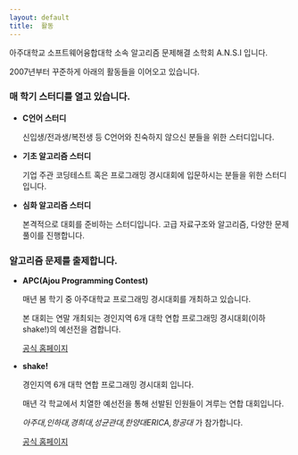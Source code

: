 ```yaml
---
layout: default
title:  활동
---
```


아주대학교 소프트웨어융합대학 소속 알고리즘 문제해결 소학회 A.N.S.I 입니다.

2007년부터 꾸준하게 아래의 활동들을 이어오고 있습니다.

### 매 학기 스터디를 열고 있습니다.

- **C언어 스터디**
    
    신입생/전과생/복전생 등 C언어와 친숙하지 않으신 분들을 위한 스터디입니다.
- **기초 알고리즘 스터디**

    기업 주관 코딩테스트 혹은 프로그래밍 경시대회에 입문하시는 분들을 위한 스터디입니다.
- **심화 알고리즘 스터디**

    본격적으로 대회를 준비하는 스터디입니다. 고급 자료구조와 알고리즘, 다양한 문제 풀이를 진행합니다.

### 알고리즘 문제를 출제합니다.
- **APC(Ajou Programming Contest)**

    매년 봄 학기 중 아주대학교 프로그래밍 경시대회를 개최하고 있습니다.

    본 대회는 연말 개최되는 경인지역 6개 대학 연합 프로그래밍 경시대회(이하 shake!)의 예선전을 겸합니다.

    [공식 홈페이지](https://shake.codes/apc)

- **shake!**

    경인지역 6개 대학 연합 프로그래밍 경시대회 입니다.

    매년 각 학교에서 치열한 예선전을 통해 선발된 인원들이 겨루는 연합 대회입니다.
    
    *아주대,인하대,경희대,성균관대,한양대ERICA,항공대* 가 참가합니다.

    [공식 홈페이지](https://shake.codes/)